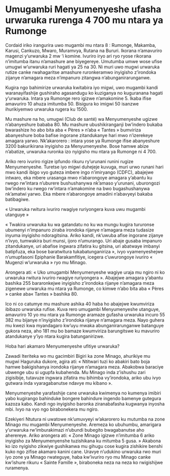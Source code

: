 # Umugambi Menyumenyeshe ufasha urwaruka rurenga 4 700 mu ntara ya Rumonge

Cordaid iriko irangurira uwo mugambi mu ntara 8 : Rumonge, Makamba, Karusi, Cankuzo, Mwaro, Muramvya, Rutana na Bururi. Ikorana n’amavuriro magenzi y’urwaruka 2 mw ‘i komine. Ivuriro iryo ari ryo ryose rikorana n’imitumba itanu n’amashure ane biyegereye. Umutumba umwe wose ufise umugwi w’urwaruka ruri hagati ya 25 na 30. Ni muri uwo mugwi urwaruka rutize canke rwahagaritse amashure ruronkeramwo inyigisho z’irondoka zijanye n’amagara meza n’impanuro zitangwa n’abunganirarunganwe.

Kugira ngo bahimirize urwaruka kwitabira iyo migwi, uwo mugambi kandi waranayifashije gushiraho agasandugu ko kuziganya no kuguranana hagati y’urwaruka. Intara ya Rumonge rero igizwe n’amakomine 5. Ikaba ifise amavuriro 10 ahuza imitumba 50. Bisigura ko imigwi 50 isanzwe ihurikiyemwo urwaruka rugera ku 1500.

Mu mashure na ho, umugwi (Club de santé) wa Menyumenyeshe ugizwe n’abanyeshure bababa 80. Mu mashure ubushikiranganji bw’indero bukaba bwarashize ho abo bita aba « Pères » n’aba « Tantes » bumviriza abanyeshure boba bafise ingorane zitandukanye hari mwo n’izerekeye amagara yarwo. Nk’akarorero : intara yose ya Rumonge ifise abanyeshure 3200 bakurikirana inyigisho za Menyumenyeshe. Bose hamwe abize n’abatize, urwaruka ruronka izo nyigisho mu ntara ya Rumonge ni 4 700.

Ariko rero ivuriro rigize ipfundo rikuru ry’urunani runini rugize Menyumenyeshe. Turetse iyo migwi duhejeje kuvuga, muri urwo runani hari mwo kandi ibigo vyo guteza imbere ingo n’imiryango (CDFC), abajejwe intwaro, eka mbere urasanga mwo n’abarongoye amagara y’abantu ku rwego rw’intara n’uburere bushushanywa nk’amaso y’urunani, uburongozi bw’indero ku rwego rw’intara n’amakomine na bwo bugashushanywa nk’amatwi yarwo. Eka mbere n’abarongoye amadini n’abavyeyi bakaba batibagiwe.

« Urwaruka rwitura ivuriro rwagiye ruriyongera kuva uwu mugambi utanguye »

« Twakira urwaruka ku wa gatandatu no ku wa mungu kugira tururonse ubumenyi n’impanuro ziraba irondoka rijanye n’amagara meza tudasize inyuma inyigisho ndoragitsina. Ariko kandi, nk’uwuba afise ingorane zijanye n’ivyo, tumwakira buri munsi, ijoro n’umurango. Uri abaje gusaba impanuro zitandukanye, uri abafise ingwara zifatira ku gitsina, uri abatwaye imbanyi batipfuza, eka bose baratwitura tukabatunganiriza », ivyo vyamenyeshejwe n’umupfasoni Epiphanie Barakamfitiye, icegera c’uwurongoye ivuriro « Mugenzi w’urwaruka » ryo mu Minago.

Arongera ati: « Uko umugambi Menyumenyeshe wagiye uraja mu ngiro ni ko urwaruka rwitura ivuriro rwagiye ruriyongera ». Abajejwe amagara y’abantu bashika 255 bararonkejwe inyigisho z’irondoka rijanye n’amagara meza zigenewe urwaruka mu ntara ya Rumonge, co kimwe n’abo  bita aba « Pères » canke aba« Tantes » bashika 80.

Ico ni co catumye mu mashure ashika 40 haba ho abajejwe kwumviriza ibibazo urwaruka rufise. Kuva rero umugambi Menyumenyeshe utanguye, amavuriro 10 yo mu ntara ya Rumonge aramaze gufasha urwaruka incuro 55 382 mu bijanye n’inyigisho z’irondoka rijanye n’amagara meza.  Nayo guhera mu kwezi kwa myandagaro kw’uyu mwaka abunganirarunganwe batanguye gukora neza, aho 181 mu bo bamaze kwumviriza barungitswe ku mavuriro atandukanye y’iyo ntara kugira batunganirizwe.

Hoba hari akamaro Menyumenyeshe ufitiye urwaruka?

Zawadi Iteriteka wo mu gacimbiri Bigiri ka zone Minago, ahurikiye mu mugwi Haguruka dukore, agira ati: « Ntitwari tuzi ko abakiri bato boja hamwe bakigishanya irondoka rijanye n’amagara meza. Abakobwa baraciye ubwenge ubu si ugupfa kubahenda. Mu Minago inda z’ishushu zari zigisibije, tutavuze ingwara zifatira mu bihimba vy’irondoka, ariko ubu ivyo gutwara inda vyaragabanutse ndavye mu kibano ».

Menyumenyeshe yarafashije cane urwaruka kwimenya no kumenya imibiri yabo kugirango bahinduke bongere bahindure ingendo bamenye gutegura kazoza kabo. Kandi ngo inyigisho baronka ziranabafasha kugwanya inyosha mbi. Ivyo na vyo ngo birabonekera mu ngiro.

Ezekiyeri Ntutura ni uwatowe nk’umuvyeyi w’akarorero ku mutumba na zone Minago mu mugambi Menyumenyeshe. Aremeza ko ubuhumbu, amarigara y’urwaruka rw’imburakimazi n’ubundi bubegito bwagabanutse aho aherereye. Ariko arongera ati: « Zone Minago igizwe n’imitumba 6 ariko inyigisho za Menyumenyenshe tuzishikana ku mitumba 5 gusa. »  Akabona ko izo nyigisho zikwiye gushikanwa mu gihugu cose kugira zishikire benshi kuko ngo zifise akamaro kanini cane.  Uravye n’udukino urwaruka rwo muri iyo zone ya Minago rwateguye, haba kw’ivuriro ryo mu Minago canke kw’ishure rikuru « Sainte Famille », biraboneka neza na neza ko rwigishijwe ruramenya.
